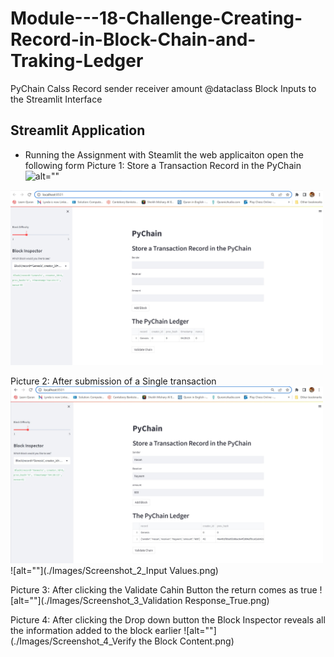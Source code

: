 # Module---18-Challenge-Creating-Record-in-Block-Chain-and-Traking-Ledger
PyChain Calss Record sender receiver amount @dataclass Block Inputs to the Streamlit Interface
## Streamlit Application
- Running the Assignment with Steamlit the web applicaiton open the following form
Picture 1:  Store a Transaction Record in the PyChain
![alt=""](Images/Screenshot_1.png)

<img src="./Images/Screenshot_1.jpg" width = "500"> <br>

Picture 2: After submission of a Single transaction
<img src="./Images/Screenshot_2_Input Values.jpg" width = "500"> <br>
![alt=""](./Images/Screenshot_2_Input Values.png)
 
 Picture 3: After clicking the Validate Cahin Button the return comes as true
![alt=""](./Images/Screenshot_3_Validation Response_True.png)

 Picture 4: After clicking the Drop down button the Block Inspector reveals all the information added to the block earlier
![alt=""](./Images/Screenshot_4_Verify the Block Content.png)
